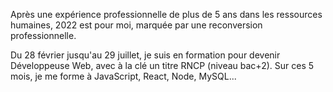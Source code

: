 Après une expérience professionnelle de plus de 5 ans dans les ressources humaines, 2022 est pour moi, marquée par une reconversion professionnelle.

Du 28 février jusqu'au 29 juillet, je suis en formation pour devenir Développeuse Web, avec à la clé un titre RNCP (niveau bac+2). Sur ces 5 mois, je me forme à JavaScript, React, Node, MySQL...
